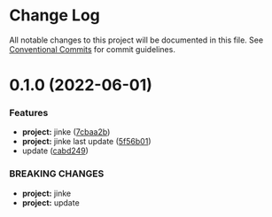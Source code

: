 # Change Log

All notable changes to this project will be documented in this file.
See [Conventional Commits](https://conventionalcommits.org) for commit guidelines.

# 0.1.0 (2022-06-01)


### Features

* **project:** jinke ([7cbaa2b](https://gitee.com/cq_maixun_network/repo/commits/7cbaa2b20c9e21417f7a2056cd2fb98ac9223487))
* **project:** jinke last update ([5f56b01](https://gitee.com/cq_maixun_network/repo/commits/5f56b014ffe8801a42231d4c33cbd0b73314980b))
* update ([cabd249](https://gitee.com/cq_maixun_network/repo/commits/cabd249defd65a9f316d14e0eb6ef7213e2a5db3))


### BREAKING CHANGES

* **project:** jinke
* **project:** update
